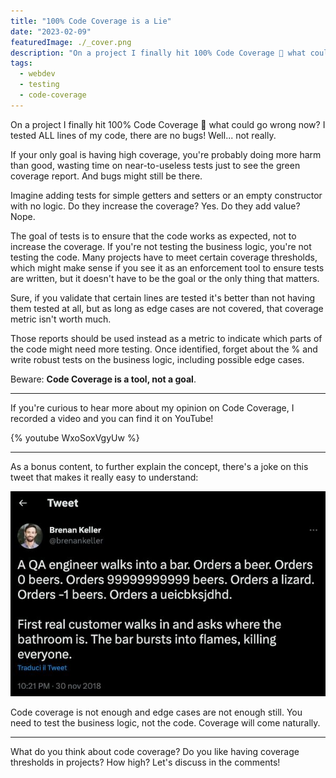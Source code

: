```yaml
---
title: "100% Code Coverage is a Lie"
date: "2023-02-09"
featuredImage: ./_cover.png
description: "On a project I finally hit 100% Code Coverage 🎯 what could go wrong now?"
tags:
  - webdev
  - testing
  - code-coverage
---
```


On a project I finally hit 100% Code Coverage 🎯 what could go wrong now? I tested ALL lines of my code, there are no bugs! Well... not really.

If your only goal is having high coverage, you're probably doing more harm than good, wasting time on near-to-useless tests just to see the green coverage report. And bugs might still be there.

Imagine adding tests for simple getters and setters or an empty constructor with no logic. Do they increase the coverage? Yes. Do they add value? Nope.

The goal of tests is to ensure that the code works as expected, not to increase the coverage. If you're not testing the business logic, you're not testing the code. Many projects have to meet certain coverage thresholds, which might make sense if you see it as an enforcement tool to ensure tests are written, but it doesn't have to be the goal or the only thing that matters.

Sure, if you validate that certain lines are tested it's better than not having them tested at all, but as long as edge cases are not covered, that coverage metric isn't worth much.

Those reports should be used instead as a metric to indicate which parts of the code might need more testing. Once identified, forget about the % and write robust tests on the business logic, including possible edge cases.

Beware: **Code Coverage is a tool, not a goal**.

---

If you're curious to hear more about my opinion on Code Coverage, I recorded a video and you can find it on YouTube!

{% youtube WxoSoxVgyUw %}

---

As a bonus content, to further explain the concept, there's a joke on this tweet that makes it really easy to understand:

![Tweet](./tweet.png)

Code coverage is not enough and edge cases are not enough still. You need to test the business logic, not the code. Coverage will come naturally.

---

What do you think about code coverage? Do you like having coverage thresholds in projects? How high? Let's discuss in the comments!

